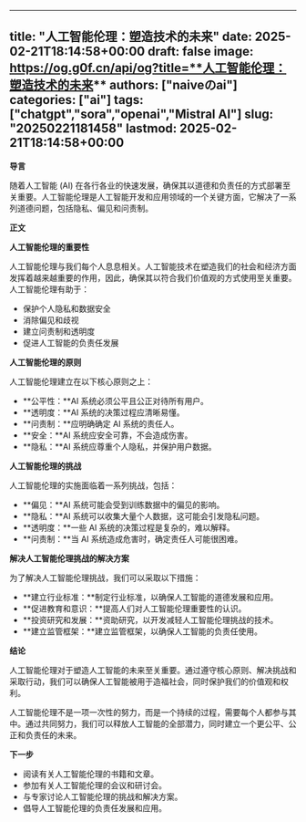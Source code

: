 
---
title: "**人工智能伦理：塑造技术的未来**"
date: 2025-02-21T18:14:58+00:00
draft: false
image: https://og.g0f.cn/api/og?title=**人工智能伦理：塑造技术的未来**
authors: ["naiveのai"]
categories: ["ai"]
tags: ["chatgpt","sora","openai","Mistral AI"]
slug: "20250221181458"
lastmod: 2025-02-21T18:14:58+00:00
---
**导言**

随着人工智能 (AI) 在各行各业的快速发展，确保其以道德和负责任的方式部署至关重要。人工智能伦理是人工智能开发和应用领域的一个关键方面，它解决了一系列道德问题，包括隐私、偏见和问责制。

**正文**

**人工智能伦理的重要性**

人工智能伦理与我们每个人息息相关。人工智能技术在塑造我们的社会和经济方面发挥着越来越重要的作用，因此，确保其以符合我们价值观的方式使用至关重要。人工智能伦理有助于：

- 保护个人隐私和数据安全
- 消除偏见和歧视
- 建立问责制和透明度
- 促进人工智能的负责任发展

**人工智能伦理的原则**

人工智能伦理建立在以下核心原则之上：

- **公平性：**AI 系统必须公平且公正对待所有用户。
- **透明度：**AI 系统的决策过程应清晰易懂。
- **问责制：**应明确确定 AI 系统的责任人。
- **安全：**AI 系统应安全可靠，不会造成伤害。
- **隐私：**AI 系统应尊重个人隐私，并保护用户数据。

**人工智能伦理的挑战**

人工智能伦理的实施面临着一系列挑战，包括：

- **偏见：**AI 系统可能会受到训练数据中的偏见的影响。
- **隐私：**AI 系统可以收集大量个人数据，这可能会引发隐私问题。
- **透明度：**一些 AI 系统的决策过程是复杂的，难以解释。
- **问责制：**当 AI 系统造成危害时，确定责任人可能很困难。

**解决人工智能伦理挑战的解决方案**

为了解决人工智能伦理挑战，我们可以采取以下措施：

- **建立行业标准：**制定行业标准，以确保人工智能的道德发展和应用。
- **促进教育和意识：**提高人们对人工智能伦理重要性的认识。
- **投资研究和发展：**资助研究，以开发减轻人工智能伦理挑战的技术。
- **建立监管框架：**建立监管框架，以确保人工智能的负责任使用。

**结论**

人工智能伦理对于塑造人工智能的未来至关重要。通过遵守核心原则、解决挑战和采取行动，我们可以确保人工智能被用于造福社会，同时保护我们的价值观和权利。

人工智能伦理不是一项一次性的努力，而是一个持续的过程，需要每个人都参与其中。通过共同努力，我们可以释放人工智能的全部潜力，同时建立一个更公平、公正和负责任的未来。

**下一步**

* 阅读有关人工智能伦理的书籍和文章。
* 参加有关人工智能伦理的会议和研讨会。
* 与专家讨论人工智能伦理的挑战和解决方案。
* 倡导人工智能伦理的负责任发展和应用。
